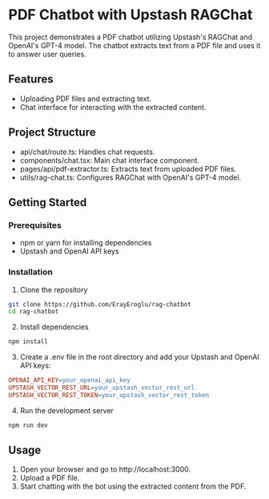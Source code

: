 # PDF Chatbot with Upstash RAGChat

This project demonstrates a PDF chatbot utilizing Upstash's RAGChat and OpenAI's GPT-4 model. The chatbot extracts text from a PDF file and uses it to answer user queries.

## Features

* Uploading PDF files and extracting text.
* Chat interface for interacting with the extracted content.

## Project Structure

* api/chat/route.ts: Handles chat requests.
* components/chat.tsx: Main chat interface component.
* pages/api/pdf-extractor.ts: Extracts text from uploaded PDF files.
* utils/rag-chat.ts: Configures RAGChat with OpenAI's GPT-4 model.
 
## Getting Started

### Prerequisites

* npm or yarn for installing dependencies
* Upstash and OpenAI API keys

### Installation

1. Clone the repository

```bash
git clone https://github.com/ErayEroglu/rag-chatbot
cd rag-chatbot
```

2. Install dependencies

```bash
npm install
```

3. Create a .env file in the root directory and add your Upstash and OpenAI API keys:

```makefile
OPENAI_API_KEY=your_openai_api_key
UPSTASH_VECTOR_REST_URL=your_upstash_vector_rest_url
UPSTASH_VECTOR_REST_TOKEN=your_upstash_vector_rest_token
```

4. Run the development server

```bash
npm run dev
```

## Usage

1. Open your browser and go to http://localhost:3000.
2. Upload a PDF file.
3. Start chatting with the bot using the extracted content from the PDF.